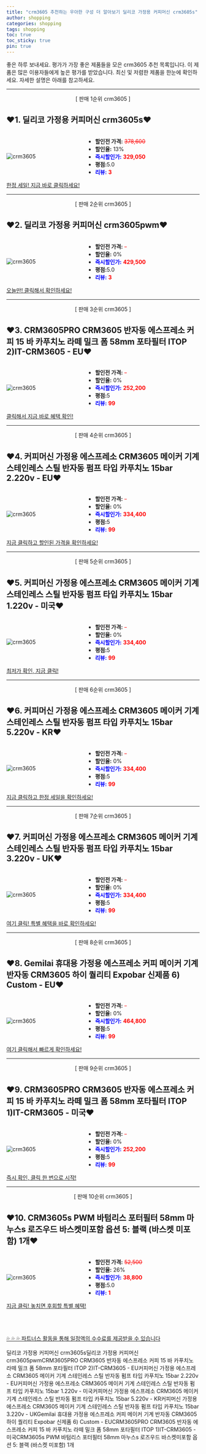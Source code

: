 ```yaml
---
title: "crm3605 추천하는 우아한 구성 더 알아보기 딜리코 가정용 커피머신 crm3605s"
author: shopping
categories: shopping
tags: shopping
toc: true
toc_sticky: true
pin: true
---
```

좋은 하루 보내세요. 평가가 가장 좋은 제품들을 모은 crm3605 추천 목록입니다. 이 제품은 많은 이용자들에게 높은 평가를 받았습니다. 최신 및 저렴한 제품을 한눈에 확인하세요. 자세한 설명은 아래를 참고하세요.

---
<p class="toplist" style="margin: 0 auto; display: block; width: fit-content;">[ 판매 1순위 crm3605 ]</p>

<h2><strong>❤️1. 딜리코 가정용 커피머신 crm3605s❤️</strong></h2>

<div style="display: flex; align-items: center;">
    <div style="flex: 0.4;">
        <img src="https://thumbnail7.coupangcdn.com/thumbnails/remote/230x230ex/image/retail/images/2024/03/29/10/2/9fdb8526-f2cb-4cb2-9132-1fdf30e672fa.jpg" alt="crm3605" style="max-width: 100%;">
    </div>
    <div style="flex: 0.6; margin-left: 10px;">
        <ul>
            <li><strong>할인전 가격:</strong> <del style="color: red;">378,600</del></li>
            <li><strong>할인율:</strong> 13%</li>
            <li><span style='color:blue'><strong>즉시할인가:</strong></span> <span style='color:red'><strong>329,050</strong></span></li>
            <li><strong>평점:</strong>5.0</li>
            <li><span style='color:blue'><strong>리뷰:</strong></span> <span style='color:red'><strong>3</strong></span></li>
        </ul>
    </div>
</div>
<div class="center">
    <a href="https://William4Davisa.github.io?lptag=AF9450613&subid=githubio&pageKey=7993601698&traceid=V0-153&itemId=22226899905&vendorItemId=89272819539" class="myButton">
        한정 세일! 지금 바로 클릭하세요!
    </a>
</div>


---
<p class="toplist" style="margin: 0 auto; display: block; width: fit-content;">[ 판매 2순위 crm3605 ]</p>

<h2><strong>❤️2. 딜리코 가정용 커피머신 crm3605pwm❤️</strong></h2>

<div style="display: flex; align-items: center;">
    <div style="flex: 0.4;">
        <img src="https://thumbnail6.coupangcdn.com/thumbnails/remote/230x230ex/image/retail/images/2024/03/29/10/3/83c806b5-4e5a-47ed-861a-2f4786c9a448.png" alt="crm3605" style="max-width: 100%;">
    </div>
    <div style="flex: 0.6; margin-left: 10px;">
        <ul>
            <li><strong>할인전 가격:</strong> <del style="color: red;">-</del></li>
            <li><strong>할인율:</strong> 0%</li>
            <li><span style='color:blue'><strong>즉시할인가:</strong></span> <span style='color:red'><strong>429,500</strong></span></li>
            <li><strong>평점:</strong>5.0</li>
            <li><span style='color:blue'><strong>리뷰:</strong></span> <span style='color:red'><strong>3</strong></span></li>
        </ul>
    </div>
</div>
<div class="center">
    <a href="https://William4Davisa.github.io?lptag=AF9450613&subid=githubio&pageKey=7993601698&traceid=V0-153&itemId=22226899906&vendorItemId=89272819552" class="myButton">
        오늘만! 클릭해서 확인하세요!
    </a>
</div>


---
<p class="toplist" style="margin: 0 auto; display: block; width: fit-content;">[ 판매 3순위 crm3605 ]</p>

<h2><strong>❤️3. CRM3605PRO CRM3605 반자동 에스프레소 커피 15 바 카푸치노 라떼 밀크 폼 58mm 포타필터 ITOP 2)IT-CRM3605 - EU❤️</strong></h2>

<div style="display: flex; align-items: center;">
    <div style="flex: 0.4;">
        <img src="https://thumbnail7.coupangcdn.com/thumbnails/remote/230x230ex/image/vendor_inventory/9cf9/93c85c5211b115962d39767a716160a2ba624e162bd1733a51078964a7c4.jpg" alt="crm3605" style="max-width: 100%;">
    </div>
    <div style="flex: 0.6; margin-left: 10px;">
        <ul>
            <li><strong>할인전 가격:</strong> <del style="color: red;">-</del></li>
            <li><strong>할인율:</strong> 0%</li>
            <li><span style='color:blue'><strong>즉시할인가:</strong></span> <span style='color:red'><strong>252,200</strong></span></li>
            <li><strong>평점:</strong>5</li>
            <li><span style='color:blue'><strong>리뷰:</strong></span> <span style='color:red'><strong>99</strong></span></li>
        </ul>
    </div>
</div>
<div class="center">
    <a href="https://William4Davisa.github.io?lptag=AF9450613&subid=githubio&pageKey=7805177787&traceid=V0-153&itemId=21149354789&vendorItemId=89120201589" class="myButton">
        클릭해서 지금 바로 혜택 확인!
    </a>
</div>


---
<p class="toplist" style="margin: 0 auto; display: block; width: fit-content;">[ 판매 4순위 crm3605 ]</p>

<h2><strong>❤️4. 커피머신 가정용 에스프레소 CRM3605 메이커 기계 스테인레스 스틸 반자동 펌프 타입 카푸치노 15bar 2.220v - EU❤️</strong></h2>

<div style="display: flex; align-items: center;">
    <div style="flex: 0.4;">
        <img src="https://thumbnail7.coupangcdn.com/thumbnails/remote/230x230ex/image/vendor_inventory/b7de/39534872eb7526f4efe8f325eee00c476f3ff8d2fb5624a886eddf261669.jpg" alt="crm3605" style="max-width: 100%;">
    </div>
    <div style="flex: 0.6; margin-left: 10px;">
        <ul>
            <li><strong>할인전 가격:</strong> <del style="color: red;">-</del></li>
            <li><strong>할인율:</strong> 0%</li>
            <li><span style='color:blue'><strong>즉시할인가:</strong></span> <span style='color:red'><strong>334,400</strong></span></li>
            <li><strong>평점:</strong>5</li>
            <li><span style='color:blue'><strong>리뷰:</strong></span> <span style='color:red'><strong>99</strong></span></li>
        </ul>
    </div>
</div>
<div class="center">
    <a href="https://William4Davisa.github.io?lptag=AF9450613&subid=githubio&pageKey=7346261172&traceid=V0-153&itemId=18893551532&vendorItemId=86401218221" class="myButton">
        지금 클릭하고 할인된 가격을 확인하세요!
    </a>
</div>


---
<p class="toplist" style="margin: 0 auto; display: block; width: fit-content;">[ 판매 5순위 crm3605 ]</p>

<h2><strong>❤️5. 커피머신 가정용 에스프레소 CRM3605 메이커 기계 스테인레스 스틸 반자동 펌프 타입 카푸치노 15bar 1.220v - 미국❤️</strong></h2>

<div style="display: flex; align-items: center;">
    <div style="flex: 0.4;">
        <img src="https://thumbnail7.coupangcdn.com/thumbnails/remote/230x230ex/image/vendor_inventory/b7de/39534872eb7526f4efe8f325eee00c476f3ff8d2fb5624a886eddf261669.jpg" alt="crm3605" style="max-width: 100%;">
    </div>
    <div style="flex: 0.6; margin-left: 10px;">
        <ul>
            <li><strong>할인전 가격:</strong> <del style="color: red;">-</del></li>
            <li><strong>할인율:</strong> 0%</li>
            <li><span style='color:blue'><strong>즉시할인가:</strong></span> <span style='color:red'><strong>334,400</strong></span></li>
            <li><strong>평점:</strong>5</li>
            <li><span style='color:blue'><strong>리뷰:</strong></span> <span style='color:red'><strong>99</strong></span></li>
        </ul>
    </div>
</div>
<div class="center">
    <a href="https://William4Davisa.github.io?lptag=AF9450613&subid=githubio&pageKey=7346261172&traceid=V0-153&itemId=18893551545&vendorItemId=86401218206" class="myButton">
        최저가 확인, 지금 클릭!
    </a>
</div>


---
<p class="toplist" style="margin: 0 auto; display: block; width: fit-content;">[ 판매 6순위 crm3605 ]</p>

<h2><strong>❤️6. 커피머신 가정용 에스프레소 CRM3605 메이커 기계 스테인레스 스틸 반자동 펌프 타입 카푸치노 15bar 5.220v - KR❤️</strong></h2>

<div style="display: flex; align-items: center;">
    <div style="flex: 0.4;">
        <img src="https://thumbnail7.coupangcdn.com/thumbnails/remote/230x230ex/image/vendor_inventory/b7de/39534872eb7526f4efe8f325eee00c476f3ff8d2fb5624a886eddf261669.jpg" alt="crm3605" style="max-width: 100%;">
    </div>
    <div style="flex: 0.6; margin-left: 10px;">
        <ul>
            <li><strong>할인전 가격:</strong> <del style="color: red;">-</del></li>
            <li><strong>할인율:</strong> 0%</li>
            <li><span style='color:blue'><strong>즉시할인가:</strong></span> <span style='color:red'><strong>334,400</strong></span></li>
            <li><strong>평점:</strong>5</li>
            <li><span style='color:blue'><strong>리뷰:</strong></span> <span style='color:red'><strong>99</strong></span></li>
        </ul>
    </div>
</div>
<div class="center">
    <a href="https://William4Davisa.github.io?lptag=AF9450613&subid=githubio&pageKey=7346261172&traceid=V0-153&itemId=18893551539&vendorItemId=86401218186" class="myButton">
        지금 클릭하고 한정 세일을 확인하세요!
    </a>
</div>


---
<p class="toplist" style="margin: 0 auto; display: block; width: fit-content;">[ 판매 7순위 crm3605 ]</p>

<h2><strong>❤️7. 커피머신 가정용 에스프레소 CRM3605 메이커 기계 스테인레스 스틸 반자동 펌프 타입 카푸치노 15bar 3.220v - UK❤️</strong></h2>

<div style="display: flex; align-items: center;">
    <div style="flex: 0.4;">
        <img src="https://thumbnail7.coupangcdn.com/thumbnails/remote/230x230ex/image/vendor_inventory/b7de/39534872eb7526f4efe8f325eee00c476f3ff8d2fb5624a886eddf261669.jpg" alt="crm3605" style="max-width: 100%;">
    </div>
    <div style="flex: 0.6; margin-left: 10px;">
        <ul>
            <li><strong>할인전 가격:</strong> <del style="color: red;">-</del></li>
            <li><strong>할인율:</strong> 0%</li>
            <li><span style='color:blue'><strong>즉시할인가:</strong></span> <span style='color:red'><strong>334,400</strong></span></li>
            <li><strong>평점:</strong>5</li>
            <li><span style='color:blue'><strong>리뷰:</strong></span> <span style='color:red'><strong>99</strong></span></li>
        </ul>
    </div>
</div>
<div class="center">
    <a href="https://William4Davisa.github.io?lptag=AF9450613&subid=githubio&pageKey=7346261172&traceid=V0-153&itemId=18893551535&vendorItemId=86401218215" class="myButton">
        여기 클릭! 특별 혜택을 바로 확인하세요!
    </a>
</div>


---
<p class="toplist" style="margin: 0 auto; display: block; width: fit-content;">[ 판매 8순위 crm3605 ]</p>

<h2><strong>❤️8. Gemilai 휴대용 가정용 에스프레소 커피 메이커 기계 반자동 CRM3605 하이 퀄리티 Expobar 신제품 6) Custom - EU❤️</strong></h2>

<div style="display: flex; align-items: center;">
    <div style="flex: 0.4;">
        <img src="https://thumbnail10.coupangcdn.com/thumbnails/remote/230x230ex/image/vendor_inventory/2d1f/30e2f51c8cf1b866ca7733d27e55e1e736648d3ce6d6951d0b77406e7146.jpg" alt="crm3605" style="max-width: 100%;">
    </div>
    <div style="flex: 0.6; margin-left: 10px;">
        <ul>
            <li><strong>할인전 가격:</strong> <del style="color: red;">-</del></li>
            <li><strong>할인율:</strong> 0%</li>
            <li><span style='color:blue'><strong>즉시할인가:</strong></span> <span style='color:red'><strong>464,800</strong></span></li>
            <li><strong>평점:</strong>5</li>
            <li><span style='color:blue'><strong>리뷰:</strong></span> <span style='color:red'><strong>99</strong></span></li>
        </ul>
    </div>
</div>
<div class="center">
    <a href="https://William4Davisa.github.io?lptag=AF9450613&subid=githubio&pageKey=8245060203&traceid=V0-153&itemId=23729321586&vendorItemId=90754102364" class="myButton">
        여기 클릭해서 빠르게 확인하세요!
    </a>
</div>


---
<p class="toplist" style="margin: 0 auto; display: block; width: fit-content;">[ 판매 9순위 crm3605 ]</p>

<h2><strong>❤️9. CRM3605PRO CRM3605 반자동 에스프레소 커피 15 바 카푸치노 라떼 밀크 폼 58mm 포타필터 ITOP 1)IT-CRM3605 - 미국❤️</strong></h2>

<div style="display: flex; align-items: center;">
    <div style="flex: 0.4;">
        <img src="https://thumbnail7.coupangcdn.com/thumbnails/remote/230x230ex/image/vendor_inventory/9cf9/93c85c5211b115962d39767a716160a2ba624e162bd1733a51078964a7c4.jpg" alt="crm3605" style="max-width: 100%;">
    </div>
    <div style="flex: 0.6; margin-left: 10px;">
        <ul>
            <li><strong>할인전 가격:</strong> <del style="color: red;">-</del></li>
            <li><strong>할인율:</strong> 0%</li>
            <li><span style='color:blue'><strong>즉시할인가:</strong></span> <span style='color:red'><strong>252,200</strong></span></li>
            <li><strong>평점:</strong>5</li>
            <li><span style='color:blue'><strong>리뷰:</strong></span> <span style='color:red'><strong>99</strong></span></li>
        </ul>
    </div>
</div>
<div class="center">
    <a href="https://William4Davisa.github.io?lptag=AF9450613&subid=githubio&pageKey=7805177787&traceid=V0-153&itemId=21149354790&vendorItemId=89120201555" class="myButton">
        즉시 확인, 클릭 한 번으로 시작!
    </a>
</div>


---
<p class="toplist" style="margin: 0 auto; display: block; width: fit-content;">[ 판매 10순위 crm3605 ]</p>

<h2><strong>❤️10. CRM3605s PWM 바텀리스 포터필터 58mm 마누스s 로즈우드 바스켓미포함 옵션 5: 블랙 (바스켓 미포함) 1개❤️</strong></h2>

<div style="display: flex; align-items: center;">
    <div style="flex: 0.4;">
        <img src="https://thumbnail8.coupangcdn.com/thumbnails/remote/230x230ex/image/vendor_inventory/801c/499cae8b8c027f66e385fdefb2d55060d9fa0d98639a9acfb74dc2b264fa.jpg" alt="crm3605" style="max-width: 100%;">
    </div>
    <div style="flex: 0.6; margin-left: 10px;">
        <ul>
            <li><strong>할인전 가격:</strong> <del style="color: red;">52,500</del></li>
            <li><strong>할인율:</strong> 26%</li>
            <li><span style='color:blue'><strong>즉시할인가:</strong></span> <span style='color:red'><strong>38,800</strong></span></li>
            <li><strong>평점:</strong>5.0</li>
            <li><span style='color:blue'><strong>리뷰:</strong></span> <span style='color:red'><strong>1</strong></span></li>
        </ul>
    </div>
</div>
<div class="center">
    <a href="https://William4Davisa.github.io?lptag=AF9450613&subid=githubio&pageKey=7893626430&traceid=V0-153&itemId=21616456310&vendorItemId=88667546877" class="myButton">
        지금 클릭! 놓치면 후회할 특별 혜택!
    </a>
</div>

<br><br><br>[💦 💦 💦 파트너스 활동을 통해 일정액의 수수료를 제공받을 수 있습니다](https://link.coupang.com/a/bcpT2c)<br><br>딜리코 가정용 커피머신 crm3605s딜리코 가정용 커피머신 crm3605pwmCRM3605PRO CRM3605 반자동 에스프레소 커피 15 바 카푸치노 라떼 밀크 폼 58mm 포타필터 ITOP 2)IT-CRM3605 - EU커피머신 가정용 에스프레소 CRM3605 메이커 기계 스테인레스 스틸 반자동 펌프 타입 카푸치노 15bar 2.220v - EU커피머신 가정용 에스프레소 CRM3605 메이커 기계 스테인레스 스틸 반자동 펌프 타입 카푸치노 15bar 1.220v - 미국커피머신 가정용 에스프레소 CRM3605 메이커 기계 스테인레스 스틸 반자동 펌프 타입 카푸치노 15bar 5.220v - KR커피머신 가정용 에스프레소 CRM3605 메이커 기계 스테인레스 스틸 반자동 펌프 타입 카푸치노 15bar 3.220v - UKGemilai 휴대용 가정용 에스프레소 커피 메이커 기계 반자동 CRM3605 하이 퀄리티 Expobar 신제품 6) Custom - EUCRM3605PRO CRM3605 반자동 에스프레소 커피 15 바 카푸치노 라떼 밀크 폼 58mm 포타필터 ITOP 1)IT-CRM3605 - 미국CRM3605s PWM 바텀리스 포터필터 58mm 마누스s 로즈우드 바스켓미포함 옵션 5: 블랙 (바스켓 미포함) 1개